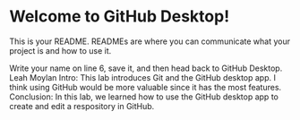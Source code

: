 # Welcome to GitHub Desktop!

This is your README. READMEs are where you can communicate what your project is and how to use it.

Write your name on line 6, save it, and then head back to GitHub Desktop.
Leah Moylan
Intro: This lab introduces Git and the GitHub desktop app.
I think using GitHub would be more valuable since it has the most features.
Conclusion: In this lab, we learned how to use the GitHub desktop app to create and edit a respository in GitHub.